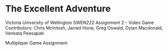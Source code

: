 The Excellent Adventure
========

Victoria University of Wellington SWEN222 Assignment 2 - Video Game
Contributors: Chris McIntosh, Jarred Hone, Greg Oswald, Dylan Macdonald, Venkata Peesapati


Multiplayer Game Assignment
